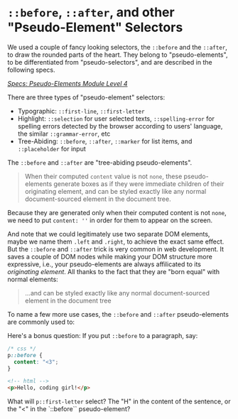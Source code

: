 # `::before`, `::after`, and other "Pseudo-Element" Selectors

We used a couple of fancy looking selectors, the `::before` and the `::after`, to draw the rounded parts of the heart. They belong to "pseudo-elements", to be differentiated from "pseudo-selectors", and are described in the following specs.

[//]: <> " TODO: Add link "

[_Specs: Pseudo-Elements Module Level 4_](https://www.w3.org/TR/css-pseudo-4/)

There are three types of "pseudo-element" selectors:

- Typographic: `::first-line`, `::first-letter`
- Highlight: `::selection` for user selected texts, `::spelling-error` for spelling errors detected by the browser according to users' language, the similar `::grammar-error`, etc
- Tree-Abiding: `::before`, `::after`, `::marker` for list items, and `::placeholder` for input

The `::before` and `::after` are "tree-abiding pseudo-elements".

> When their computed `content` value is not `none`, these pseudo-elements generate boxes as if they were immediate children of their originating element, and can be styled exactly like any normal document-sourced element in the document tree.

Because they are generated only when their computed content is not `none`, we need to put `content: ''` in order for them to appear on the screen.

And note that we could legitimately use two separate DOM elements, maybe we name them `.left` and `.right`, to achieve the exact same effect. But the `::before` and `::after` trick is very common in web development. It saves a couple of DOM nodes while making your DOM structure more expressive, i.e., your pseudo-elements are always affilicated to its _originating element_. All thanks to the fact that they are "born equal" with normal elements:

> ...and can be styled exactly like any normal document-sourced element in the document tree

To name a few more use cases, the `::before` and `::after` pseudo-elements are commonly used to:

<!-- TODO: add use cases here perhaps with links -->

Here's a bonus question: If you put `::before` to a paragraph, say:

```css
/* css */
p::before {
  content: "<3";
}
```

```html
<!-- html -->
<p>Hello, coding girl!</p>
```

What will `p::first-letter` select? The "H" in the content of the sentence, or the "<" in the `::before`` pseudo-element?

<!-- mentions the difference between selector rules? -->
<!-- _Specs: Selectors Level 4_ -->
